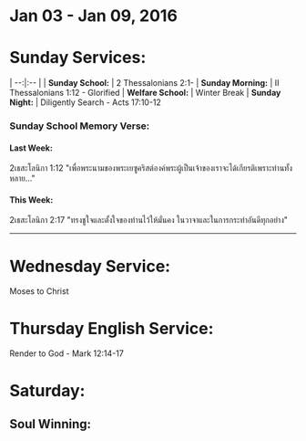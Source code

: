 # Jan 03 - Jan 09, 2016
# Sunday Services:

| --:|:-- |
| **Sunday School:**  |	2 Thessalonians 2:1-
| **Sunday Morning:** |	II Thessalonians 1:12 - Glorified
| **Welfare School:** |	Winter Break
| **Sunday Night:**   | Diligently Search - Acts 17:10-12

### Sunday School Memory Verse:
#### Last Week: 
2เธสะโลนิกา 1:12 "เพื่อพระนามของพระเยซูคริสต์องค์พระผู้เป็นเจ้าของเราจะได้เกียรติเพราะท่านทั้งหลาย..."

#### This Week:
2เธสะโลนิกา 2:17 "ทรงชูใจและตั้งใจของท่านไว้ให้มั่นคง ในวาจาและในการกระทำอันดีทุกอย่าง"

---
# Wednesday Service:
Moses to Christ


# Thursday English Service:
Render to God - Mark 12:14-17

# Saturday:

## Soul Winning: